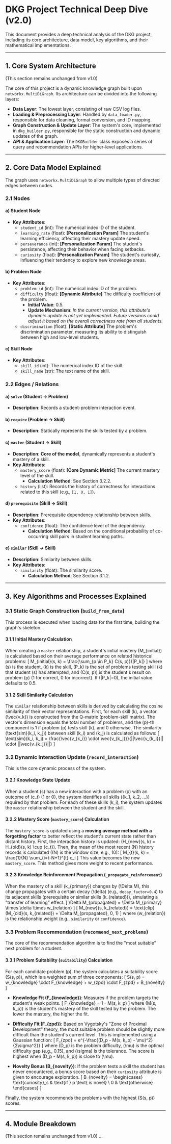 # DKG Project Technical Deep Dive (v2.0)

This document provides a deep technical analysis of the DKG project, including its core architecture, data model, key algorithms, and their mathematical implementations.

---

## 1. Core System Architecture

(This section remains unchanged from v1.0)

The core of this project is a dynamic knowledge graph built upon `networkx.MultiDiGraph`. Its architecture can be divided into the following layers:

- **Data Layer**: The lowest layer, consisting of raw CSV log files.
- **Loading & Preprocessing Layer**: Handled by `data_loader.py`, responsible for data cleaning, format conversion, and ID mapping.
- **Graph Construction & Update Layer**: The system's core, implemented in `dkg_builder.py`, responsible for the static construction and dynamic updates of the graph.
- **API & Application Layer**: The `DKGBuilder` class exposes a series of query and recommendation APIs for higher-level applications.

---

## 2. Core Data Model Explained

The graph uses `networkx.MultiDiGraph` to allow multiple types of directed edges between nodes.

### 2.1 Nodes

#### a) Student Node
- **Key Attributes**:
    - `student_id` (int): The numerical index ID of the student.
    - `learning_rate` (float): **[Personalization Param]** The student's learning efficiency, affecting their mastery update speed.
    - `perseverance` (int): **[Personalization Param]** The student's persistence, affecting their behavior when facing setbacks.
    - `curiosity` (float): **[Personalization Param]** The student's curiosity, influencing their tendency to explore new knowledge areas.

#### b) Problem Node
- **Key Attributes**:
    - `problem_id` (int): The numerical index ID of the problem.
    - `difficulty` (float): **[Dynamic Attribute]** The difficulty coefficient of the problem.
        - **Initial Value**: 0.5.
        - **Update Mechanism**: *In the current version, this attribute's dynamic update is not yet implemented. Future versions could adjust it based on the overall correctness rate from all students.*
    - `discrimination` (float): **[Static Attribute]** The problem's discrimination parameter, measuring its ability to distinguish between high and low-level students.

#### c) Skill Node
- **Key Attributes**:
    - `skill_id` (int): The numerical index ID of the skill.
    - `skill_name` (str): The text name of the skill.

### 2.2 Edges / Relations

#### a) `solve` (Student -> Problem)
- **Description**: Records a student-problem interaction event.

#### b) `require` (Problem -> Skill)
- **Description**: Statically represents the skills tested by a problem.

#### c) `master` (Student -> Skill)
- **Description**: **Core of the model**, dynamically represents a student's mastery of a skill.
- **Key Attributes**:
    - `mastery_score` (float): **[Core Dynamic Metric]** The current mastery level of the skill.
        - **Calculation Method**: See Section 3.2.2.
    - `history` (list): Records the history of correctness for interactions related to this skill (e.g., `[1, 0, 1]`).

#### d) `prerequisite` (Skill -> Skill)
- **Description**: Prerequisite dependency relationship between skills.
- **Key Attributes**:
    - `confidence` (float): The confidence level of the dependency.
        - **Calculation Method**: Based on the conditional probability of co-occurring skill pairs in student learning paths.

#### e) `similar` (Skill -> Skill)
- **Description**: Similarity between skills.
- **Key Attributes**:
    - `similarity` (float): The similarity score.
        - **Calculation Method**: See Section 3.1.2.

---

## 3. Key Algorithms and Processes Explained

### 3.1 Static Graph Construction (`build_from_data`)

This process is executed when loading data for the first time, building the graph's skeleton.

#### 3.1.1 Initial Mastery Calculation
When creating a `master` relationship, a student's initial mastery \(M_{initial}\) is calculated based on their average performance on related historical problems:
\[
M_{initial}(s, k) = \frac{\sum_{p \in P_k} C(s, p)}{|P_k|}
\]
where \(s\) is the student, \(k\) is the skill, \(P_k\) is the set of problems testing skill \(k\) that student \(s\) has attempted, and \(C(s, p)\) is the student's result on problem \(p\) (1 for correct, 0 for incorrect). If \(|P_k|=0\), the initial value defaults to 0.5.

#### 3.1.2 Skill Similarity Calculation
The `similar` relationship between skills is derived by calculating the cosine similarity of their vector representations. First, for each skill \(k\), a vector \(\vec{v_k}\) is constructed from the Q-matrix (problem-skill matrix). The vector's dimension equals the total number of problems, and the \(p\)-th component is 1 if problem \(p\) tests skill \(k\), and 0 otherwise.
The similarity \(\text{sim}(k_i, k_j)\) between skill \(k_i\) and \(k_j\) is calculated as follows:
\[
\text{sim}(k_i, k_j) = \frac{\vec{v_{k_i}} \cdot \vec{v_{k_j}}}{||\vec{v_{k_i}}|| \cdot ||\vec{v_{k_j}}||}
\]

### 3.2 Dynamic Interaction Update (`record_interaction`)

This is the core dynamic process of the system.

#### 3.2.1 Knowledge State Update
When a student \(s\) has a new interaction with a problem \(p\) with an outcome of \(c_t\) (1 or 0), the system identifies all skills \(\{k_1, k_2, ...\}\) required by that problem. For each of these skills \(k_i\), the system updates the `master` relationship between the student and the skill.

#### 3.2.2 Mastery Score (`mastery_score`) Calculation
The `mastery_score` is updated using a **moving average method with a forgetting factor** to better reflect the student's current state rather than distant history.
First, the interaction history is updated: \(H_{new}(s, k) = H_{old}(s, k) \cup \{c_t\}\).
Then, the mean of the most recent \(N\) history records is calculated (\(N\) is the window size, e.g., 10):
\[
M_{t}(s, k) = \frac{1}{N} \sum_{i=t-N+1}^{t} c_i
\]
This value becomes the new `mastery_score`. This method gives more weight to recent performance.

#### 3.2.3 Knowledge Reinforcement Propagation (`_propagate_reinforcement`)
When the mastery of a skill \(k_{primary}\) changes by \(\Delta M\), this change propagates with a certain decay \(\delta\) (e.g., `decay_factor=0.4`) to its adjacent skills (prerequisite or similar skills \(k_{related}\)), simulating a "transfer of learning" effect.
\[
\Delta M_{propagated} = \Delta M_{primary} \times \delta \times w_{relation}
\]
\[
M_{new}(s, k_{related}) = \text{clip}(M_{old}(s, k_{related}) + \Delta M_{propagated}, 0, 1)
\]
where \(w_{relation}\) is the relationship weight (e.g., `similarity` or `confidence`).

### 3.3 Problem Recommendation (`recommend_next_problems`)

The core of the recommendation algorithm is to find the "most suitable" next problem for a student.

#### 3.3.1 Problem Suitability (`suitability`) Calculation
For each candidate problem \(p\), the system calculates a suitability score \(S(s, p)\), which is a weighted sum of three components:
\[
S(s, p) = w_{knowledge} \cdot F_{knowledge} + w_{zpd} \cdot F_{zpd} + B_{novelty}
\]
-   **Knowledge Fit \(F_{knowledge}\)**: Measures if the problem targets the student's weak points.
    \[
    F_{knowledge} = 1 - M(s, k_p)
    \]
    where \(M(s, k_p)\) is the student's mastery of the skill tested by the problem. The lower the mastery, the higher the fit.

-   **Difficulty Fit \(F_{zpd}\)**: Based on Vygotsky's "Zone of Proximal Development" theory, the most suitable problem should be slightly more difficult than the student's current level. This is implemented using a Gaussian function:
    \[
    F_{zpd} = e^{-\frac{(D_p - M(s, k_p) - \mu)^2}{2\sigma^2}}
    \]
    where \(D_p\) is the problem difficulty, \(\mu\) is the optimal difficulty gap (e.g., 0.15), and \(\sigma\) is the tolerance. The score is highest when \(D_p - M(s, k_p)\) is close to \(\mu\).

-   **Novelty Bonus \(B_{novelty}\)**: If the problem tests a skill the student has never encountered, a bonus score based on their `curiosity` attribute is given to encourage exploration.
    \[
    B_{novelty} = \begin{cases} \text{curiosity}_s & \text{if } p \text{ is novel} \\ 0 & \text{otherwise} \end{cases}
    \]

Finally, the system recommends the problems with the highest \(S(s, p)\) scores.

---

## 4. Module Breakdown

(This section remains unchanged from v1.0)
... 